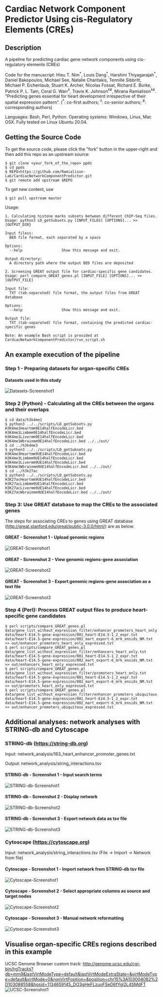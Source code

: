 # Cardiac Network Component Predictor Using cis-Regulatory Elements (CREs)
## Description
A pipeline for predicting cardiac gene network components using cis-regulatory elements (CREs)

Code for the manuscript: Hieu T. Nim<sup>\*</sup>, Louis Dang<sup>\*</sup>, Harshini Thiyagarajah<sup>\*</sup>, Daniel Bakopoulos, Michael See, Natalie Charitakis, Tennille Sibbritt, Michael P. Eichenlaub, Stuart K. Archer, Nicolas Fossat, Richard E. Burke, Patrick P. L. Tam, Coral G. Warr<sup>‡</sup>, Travis K. Johnson<sup>‡#</sup>, Mirana Ramialison<sup>‡#</sup>. "Predicting  genes essential for heart development irrespective of their spatial expression pattern". (<sup>\*</sup>: co-first authors; <sup>‡</sup>: co-senior authors; <sup>#</sup>: corresponding authors)

Languages: Bash, Perl, Python.
Operating systems: Windows, Linux, Mac OSX. 
Fully tested on Linux Ubuntu 20.04. 

## Getting the Source Code

To get the source code, please click the "fork" button in the upper-right and then add this repo as an upstream source:

````
$ git clone <your_fork_of_the_repo> ppds
$ cd ppds
$ REPO=https://github.com/Ramialison-Lab/CardiacNetworkComponentPredictor.git
$ git remote add upstream $REPO
````

To get new content, use 
````
$ git pull upstream master 
````

Usage:

```text
1. Calculating histone marks subsets between different ChIP-Seq files. 
Usage: python3 LD_getSubsets.py [INPUT_FILES] [OPTIONS]... >> [OUTPUT_DIR}

Input filess:
  BED file format, each separated by a space
  
Options:
  --help                  Show this message and exit.

Output directory:
  A directory path where the output BED files are deposited

2. Screening GREAT output file for cardiac-specific gene candidates. 
Usage: perl compare_GREAT_genes.pl [INPUT_FILE] [OPTIONS]... >> [OUTPUT_FILE]

Input file:
  TXT (tab-separated) file format, the output files from GREAT database
  
Options:
  --help                  Show this message and exit.

Output file:
  TXT (tab-separated) file format, containing the predicted cardiac-specific genes

Note: An example Bash script is provided at CardiacNetworkComponentPredictor/run_script.sh  
```



## An example execution of the pipeline
### Step 1 - Preparing datasets for organ-specific CREs
#### Datasets used in this study 
![Datasets-Screenshot1](https://github.com/Ramialison-Lab/CardiacNetworkComponentPredictor/raw/main/CardiacNetworkComponentPredictor/images/Datasets-Screenshot1.png)



### Step 2 (Python) - Calculating all the CREs between the organs and their overlaps

````
$ cd data/h3k4me1
$ python3 ../../scripts/LD_getSubsets.py H3K4me1Heartmm9E14halfEncodeLicr.bed H3K4me1Limbmm9E14halfEncodeLicr.bed H3K4me1Livermm9E14halfEncodeLicr.bed H3K4me1Wbrainmm9E14halfEncodeLicr.bed ../../out/
$ cd ../h3k4me3
$ python3 ../../scripts/LD_getSubsets.py H3K4me3Heartmm9UE14halfEncodeLicr.bed H3K4me3Limbmm9UE14halfEncodeLicr.bed H3K4me3Livermm9UE14halfEncodeLicr.bed H3K4me3Wbrainmm9UE14halfEncodeLicr.bed ../../out/
$ cd ../h3k27ac
$ python3 ../../scripts/LD_getSubsets.py H3K27acHeartmm9UE14halfEncodeLicr.bed H3K27acLimbmm9UE14halfEncodeLicr.bed H3K27acLivermm9UE14halfEncodeLicr.bed H3K27acWbrainmm9UE14halfEncodeLicr.bed ../../out/

````

### Step 3: Use GREAT database to map the CREs to the associated genes
The steps for associating CREs to genes using GREAT database (http://great.stanford.edu/great/public-3.0.0/html/) are as below.
#### GREAT - Screenshot 1 - Upload genomic regions
![GREAT-Screenshot1](https://github.com/Ramialison-Lab/CardiacNetworkComponentPredictor/raw/main/CardiacNetworkComponentPredictor/images/GREAT-screenshot1.png)

#### GREAT - Screenshot 2 - View genomic regions-gene association
![GREAT-Screenshot2](https://github.com/Ramialison-Lab/CardiacNetworkComponentPredictor/raw/main/CardiacNetworkComponentPredictor/images/GREAT-screenshot2.png)

#### GREAT - Screenshot 3 - Export genomic regions-gene association as a text file 
![GREAT-Screenshot3](https://github.com/Ramialison-Lab/CardiacNetworkComponentPredictor/raw/main/CardiacNetworkComponentPredictor/images/GREAT-screenshot3.png)


### Step 4 (Perl): Process GREAT output files to produce heart-specific gene candidates
````
$ perl scripts/compare_GREAT_genes.pl data/gene_list_without_expression_filter/enhancer_promoters_heart_only.txt data/heart-E14.5-gene-expression/001_heart-E14.5-1_2_expr.txt data/heart-E14.5-gene-expression/002_mart_export-6_mrk_ensids_NM.txt >> out/enhancer_promoters_heart_only_expressed.txt
$ perl scripts/compare_GREAT_genes.pl data/gene_list_without_expression_filter/enhancers_heart_only.txt data/heart-E14.5-gene-expression/001_heart-E14.5-1_2_expr.txt data/heart-E14.5-gene-expression/002_mart_export-6_mrk_ensids_NM.txt >> out/enhancers_heart_only_expressed.txt
$ perl scripts/compare_GREAT_genes.pl data/gene_list_without_expression_filter/promoters_heart_only.txt data/heart-E14.5-gene-expression/001_heart-E14.5-1_2_expr.txt data/heart-E14.5-gene-expression/002_mart_export-6_mrk_ensids_NM.txt >> out/promoters_heart_only_expressed.txt
$ perl scripts/compare_GREAT_genes.pl data/gene_list_without_expression_filter/enhancer_promoters_ubiquitous.txt data/heart-E14.5-gene-expression/001_heart-E14.5-1_2_expr.txt data/heart-E14.5-gene-expression/002_mart_export-6_mrk_ensids_NM.txt >> out/enhancer_promoters_ubiquitous_expressed.txt 

````

## Additional analyses: network analyses with STRING-db and Cytoscape 
### STRING-db (https://string-db.org)
Input: network_analysis/163_heart_enhancer_promoter_genes.txt 

Output: network_analysis/string_interactions.tsv

#### STRING-db - Screenshot 1 - Input search terms
![STRING-db-Screenshot1](https://github.com/Ramialison-Lab/CardiacNetworkComponentPredictor/raw/main/CardiacNetworkComponentPredictor/images/STRING-DB-Screenshot1.png)
#### STRING-db - Screenshot 2 - Display network
![STRING-db-Screenshot2](https://github.com/Ramialison-Lab/CardiacNetworkComponentPredictor/raw/main/CardiacNetworkComponentPredictor/images/STRING-DB-Screenshot2.png)
#### STRING-db - Screenshot 3 - Export network data as tsv file
![STRING-db-Screenshot3](https://github.com/Ramialison-Lab/CardiacNetworkComponentPredictor/raw/main/CardiacNetworkComponentPredictor/images/STRING-DB-Screenshot3.png)
### Cytoscape (https://cytoscape.org) 

Input: network_analysis/string_interactions.tsv (File -> Import -> Network from file)

#### Cytoscape - Screenshot 1 - Import network from STRING-db tsv file
![Cytoscape-Screenshot1](https://github.com/Ramialison-Lab/CardiacNetworkComponentPredictor/raw/main/CardiacNetworkComponentPredictor/images/Cytoscape-Screenshot1.png)
#### Cytoscape - Screenshot 2 - Select appropriate columns as source and target nodes
![Cytoscape-Screenshot2](https://github.com/Ramialison-Lab/CardiacNetworkComponentPredictor/raw/main/CardiacNetworkComponentPredictor/images/Cytoscape-Screenshot2.png)
#### Cytoscape - Screenshot 3 - Manual network reformatting
![Cytoscape-Screenshot3](https://github.com/Ramialison-Lab/CardiacNetworkComponentPredictor/raw/main/CardiacNetworkComponentPredictor/images/Cytoscape-Screenshot3.png)

## Visualise organ-specific CREs regions described in this example
UCSC Genome Browser custom track: http://genome.ucsc.edu/cgi-bin/hgTracks?db=mm9&lastVirtModeType=default&lastVirtModeExtraState=&virtModeType=default&virtMode=0&nonVirtPosition=&position=chr15%3A103004082%2D103088558&hgsid=1134659145_DO3gHeFLzuoFSeD6fYgl2L4SMdFT
![UCSC-Screenshot1](https://github.com/Ramialison-Lab/CardiacNetworkComponentPredictor/raw/main/CardiacNetworkComponentPredictor/images/UCSC-Screenshot1.png)

